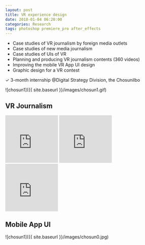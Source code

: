 ```yaml
---
layout: post
title: VR experience design
date: 2018-01-04 06:20:00
categories: Research
tags: photoshop premiere_pro after_effects
---
```


- Case studies of VR journalism by foreign media outlets
- Case studies of new media journalism
- Case studies of UIs of VR
- Planning and producing VR journalism contents (360 videos)
- Improving the mobile VR App UI design
- Graphic design for a VR contest

✓ 3-month internship @Digital Strategy Division, the Chosunilbo

![chosun1]({{ site.baseurl }}/images/chosun1.gif)

## VR Journalism
<iframe width="33%" src="https://www.youtube-nocookie.com/embed/_CWhMzBp06M?rel=0&amp;controls=0" frameborder="0" allow="autoplay; encrypted-media" allowfullscreen></iframe>
<iframe width="33%" src="https://www.youtube-nocookie.com/embed/5UqHfKC1hsY?rel=0&amp;controls=0" frameborder="0" allow="autoplay; encrypted-media" allowfullscreen></iframe>
<iframe width="33%" src="https://www.youtube-nocookie.com/embed/Y56Axabacps?rel=0&amp;controls=0" frameborder="0" allow="autoplay; encrypted-media" allowfullscreen></iframe>

## Mobile App UI
![chosun1]({{ site.baseurl }}/images/chosun0.jpg)
